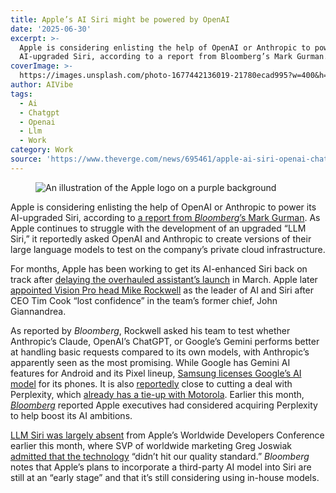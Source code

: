 ```yaml
---
title: Apple’s AI Siri might be powered by OpenAI
date: '2025-06-30'
excerpt: >-
  Apple is considering enlisting the help of OpenAI or Anthropic to power its
  AI-upgraded Siri, according to a report from Bloomberg’s Mark Gurman. As A...
coverImage: >-
  https://images.unsplash.com/photo-1677442136019-21780ecad995?w=400&h=200&fit=crop&auto=format
author: AIVibe
tags:
  - Ai
  - Chatgpt
  - Openai
  - Llm
  - Work
category: Work
source: 'https://www.theverge.com/news/695461/apple-ai-siri-openai-chatgpt-powered'
---
```


											

						
<figure>

<img alt="An illustration of the Apple logo on a purple background" data-caption="" data-portal-copyright="" data-has-syndication-rights="1" src="https://platform.theverge.com/wp-content/uploads/sites/2/2025/02/STK071_APPLE_K.jpg?quality=90&#038;strip=all&#038;crop=0,0,100,100" />
	<figcaption>
		</figcaption>
</figure>
<p class="has-text-align-none">Apple is considering enlisting the help of OpenAI or Anthropic to power its AI-upgraded Siri, according to <a href="https://www.bloomberg.com/news/articles/2025-06-30/apple-weighs-replacing-siri-s-ai-llms-with-anthropic-claude-or-openai-chatgpt">a report from <em>Bloomberg</em>’s Mark Gurman</a>. As Apple continues to struggle with the development of an upgraded “LLM Siri,” it reportedly asked OpenAI and Anthropic to create versions of their large language models to test on the company’s private cloud infrastructure.</p>

<p class="has-text-align-none">For months, Apple has been working to get its AI-enhanced Siri back on track after <a href="https://www.theverge.com/news/626035/apple-delays-upgraded-siri-intelligence-longer-than-we-thought">delaying the overhauled assistant’s launch</a> in March. Apple later <a href="https://www.theverge.com/news/633358/apple-replace-siri-leader-john-giannandrea">appointed Vision Pro head Mike Rockwell</a> as the leader of AI and Siri after CEO Tim Cook “lost confidence” in the team’s former chief, John Giannandrea.</p>

<p class="has-text-align-none">As reported by <em>Bloomberg</em>, Rockwell asked his team to test whether Anthropic’s Claude, OpenAI’s ChatGPT, or Google’s Gemini performs better at handling basic requests compared to its own models, with Anthropic’s apparently seen as the most promising. While Google has Gemini AI features for Android and its Pixel lineup, <a href="https://www.theverge.com/news/652746/google-samsung-gemini-default-placement-antitrust-trial">Samsung licenses Google’s AI model</a> for its phones. It is also <a href="https://www.bloomberg.com/news/articles/2025-06-01/samsung-nears-wide-ranging-deal-with-perplexity-for-ai-featurescheckout=true">reportedly</a> close to cutting a deal with Perplexity, which <a href="https://www.theverge.com/command-line-newsletter/656599/perplexitys-ceo-on-fighting-google-and-the-coming-ai-browser-war">already has a tie-up with Motorola</a>. Earlier this month, <a href="https://www.bloomberg.com/news/articles/2025-06-20/apple-executives-have-held-internal-talks-about-buying-ai-startup-perplexity"><em>Bloomberg</em></a> reported Apple executives had considered acquiring Perplexity to help boost its AI ambitions.</p>

<p class="has-text-align-none"><a href="https://www.theverge.com/apple/682984/apple-punts-on-siri-updates-as-it-struggles-to-keep-up-in-the-ai-race">LLM Siri was largely absent</a> from Apple’s Worldwide Developers Conference earlier this month, where SVP of worldwide marketing Greg Joswiak <a href="https://www.theverge.com/news/685106/apple-ai-siri-delay-craig-federighi-greg-joswiak-wwdc-2025">admitted that the technology</a> “didn’t hit our quality standard.” <em>Bloomberg</em> notes that Apple’s plans to incorporate a third-party AI model into Siri are still at an “early stage” and that it’s still considering using in-house models.</p>
						
									
